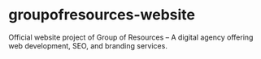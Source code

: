 # groupofresources-website
Official website project of Group of Resources – A digital agency offering web development, SEO, and branding services.
